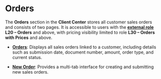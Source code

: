 # Orders

The **Orders** section in the **Client Center** stores all customer sales orders and consists of two pages. It is accessible to users with the **[external role](https://docs.erp.net/tech/modules/crm/sales/customers/external-access.html#roles)** **L20 – Orders** and above, with pricing visibility limited to role **L30 – Orders with Prices** and above.

- **[Orders](orders.md)**: Displays all sales orders linked to a customer, including details such as submission date, document number, amount, order type, and current status.

- **[New Order](new-order.md)**: Provides a multi-tab interface for creating and submitting new sales orders. 
